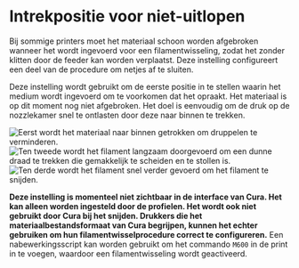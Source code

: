 Intrekpositie voor niet-uitlopen
====
Bij sommige printers moet het materiaal schoon worden afgebroken wanneer het wordt ingevoerd voor een filamentwisseling, zodat het zonder klitten door de feeder kan worden verplaatst. Deze instelling configureert een deel van de procedure om netjes af te sluiten.

Deze instelling wordt gebruikt om de eerste positie in te stellen waarin het medium wordt ingevoerd om te voorkomen dat het opraakt. Het materiaal is op dit moment nog niet afgebroken. Het doel is eenvoudig om de druk op de nozzlekamer snel te ontlasten door deze naar binnen te trekken.

![Eerst wordt het materiaal naar binnen getrokken om druppelen te verminderen.](../../../articles/images/filament_switch_anti_ooze.svg)
![Ten tweede wordt het filament langzaam doorgevoerd om een dunne draad te trekken die gemakkelijk te scheiden en te stollen is.](../../../articles/images/filament_switch_break_preparation.svg)
![Ten derde wordt het filament snel verder gevoerd om het filament te snijden.](../../../articles/images/filament_switch_break.svg)

**Deze instelling is momenteel niet zichtbaar in de interface van Cura. Het kan alleen worden ingesteld door de profielen. Het wordt ook niet gebruikt door Cura bij het snijden. Drukkers die het materiaalbestandsformaat van Cura begrijpen, kunnen het echter gebruiken om hun filamentwisselprocedure correct te configureren.**
Een nabewerkingsscript kan worden gebruikt om het commando `M600` in de print in te voegen, waardoor een filamentwisseling wordt geactiveerd.